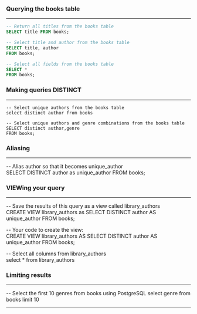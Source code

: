 ### Querying the books table
_________________________________________

```sql
-- Return all titles from the books table
SELECT title FROM books;

-- Select title and author from the books table
SELECT title, author
FROM books;

-- Select all fields from the books table
SELECT *
FROM books;
```

### Making queries DISTINCT
_________________________________________
```
-- Select unique authors from the books table  
select distinct author from books

-- Select unique authors and genre combinations from the books table  
SELECT distinct author,genre
FROM books;
```

### Aliasing
_________________________________________
-- Alias author so that it becomes unique_author  
SELECT DISTINCT author as unique_author
FROM books;

### VIEWing your query
_________________________________________
-- Save the results of this query as a view called library_authors  
CREATE VIEW library_authors as
SELECT DISTINCT author AS unique_author
FROM books;

-- Your code to create the view:  
CREATE VIEW library_authors AS
SELECT DISTINCT author AS unique_author
FROM books;

-- Select all columns from library_authors  
select * from library_authors

### Limiting results
_________________________________________

-- Select the first 10 genres from books using PostgreSQL
select genre from books
limit 10

_________________________________________

